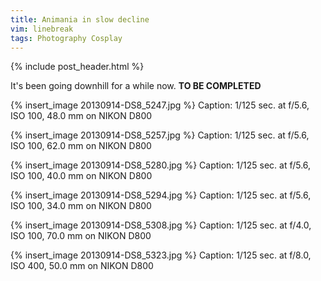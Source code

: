 ```yaml
---
title: Animania in slow decline
vim: linebreak
tags: Photography Cosplay
---
```


{% include post_header.html %}

It's been going downhill for a while now. **TO BE COMPLETED**


{% insert_image 20130914-DS8_5247.jpg %}
Caption: 1/125 sec. at f/5.6, ISO 100, 48.0 mm on NIKON D800

{% insert_image 20130914-DS8_5257.jpg %}
Caption: 1/125 sec. at f/5.6, ISO 100, 62.0 mm on NIKON D800

{% insert_image 20130914-DS8_5280.jpg %}
Caption: 1/125 sec. at f/5.6, ISO 100, 40.0 mm on NIKON D800

{% insert_image 20130914-DS8_5294.jpg %}
Caption: 1/125 sec. at f/5.6, ISO 100, 34.0 mm on NIKON D800

{% insert_image 20130914-DS8_5308.jpg %}
Caption: 1/125 sec. at f/4.0, ISO 100, 70.0 mm on NIKON D800

{% insert_image 20130914-DS8_5323.jpg %}
Caption: 1/125 sec. at f/8.0, ISO 400, 50.0 mm on NIKON D800


